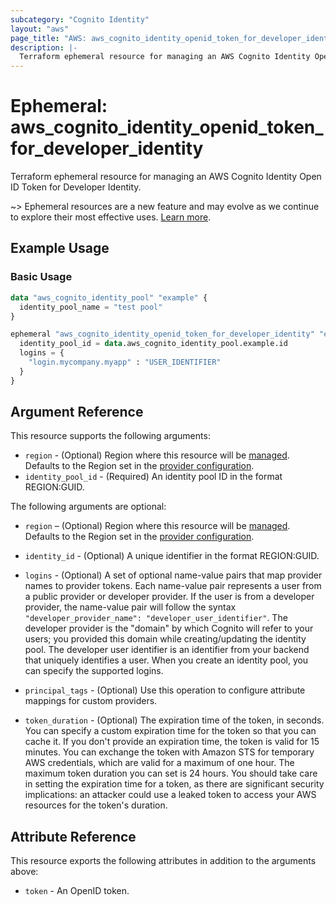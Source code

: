 ```yaml
---
subcategory: "Cognito Identity"
layout: "aws"
page_title: "AWS: aws_cognito_identity_openid_token_for_developer_identity"
description: |-
  Terraform ephemeral resource for managing an AWS Cognito Identity Open ID Token for Developer Identity.
---
```



# Ephemeral: aws_cognito_identity_openid_token_for_developer_identity

Terraform ephemeral resource for managing an AWS Cognito Identity Open ID Token for Developer Identity.

~> Ephemeral resources are a new feature and may evolve as we continue to explore their most effective uses. [Learn more](https://developer.hashicorp.com/terraform/language/resources/ephemeral).

## Example Usage

### Basic Usage

```terraform
data "aws_cognito_identity_pool" "example" {
  identity_pool_name = "test pool"
}

ephemeral "aws_cognito_identity_openid_token_for_developer_identity" "example" {
  identity_pool_id = data.aws_cognito_identity_pool.example.id
  logins = {
    "login.mycompany.myapp" : "USER_IDENTIFIER"
  }
}
```

## Argument Reference

This resource supports the following arguments:

* `region` - (Optional) Region where this resource will be [managed](https://docs.aws.amazon.com/general/latest/gr/rande.html#regional-endpoints). Defaults to the Region set in the [provider configuration](https://registry.terraform.io/providers/hashicorp/aws/latest/docs#aws-configuration-reference).
* `identity_pool_id` - (Required) An identity pool ID in the format REGION:GUID.

The following arguments are optional:

* `region` – (Optional) Region where this resource will be [managed](https://docs.aws.amazon.com/general/latest/gr/rande.html#regional-endpoints). Defaults to the Region set in the [provider configuration](https://registry.terraform.io/providers/hashicorp/aws/latest/docs#aws-configuration-reference).
* `identity_id` - (Optional) A unique identifier in the format REGION:GUID.

* `logins` - (Optional) A set of optional name-value pairs that map provider names to provider tokens. Each name-value pair represents a user from a public provider or developer provider. If the user is from a developer provider, the name-value pair will follow the syntax `"developer_provider_name": "developer_user_identifier"`. The developer provider is the "domain" by which Cognito will refer to your users; you provided this domain while creating/updating the identity pool. The developer user identifier is an identifier from your backend that uniquely identifies a user. When you create an identity pool, you can specify the supported logins.

* `principal_tags` - (Optional) Use this operation to configure attribute mappings for custom providers.

* `token_duration` - (Optional) The expiration time of the token, in seconds. You can specify a custom expiration time for the token so that you can cache it. If you don't provide an expiration time, the token is valid for 15 minutes. You can exchange the token with Amazon STS for temporary AWS credentials, which are valid for a maximum of one hour. The maximum token duration you can set is 24 hours. You should take care in setting the expiration time for a token, as there are significant security implications: an attacker could use a leaked token to access your AWS resources for the token's duration.

## Attribute Reference

This resource exports the following attributes in addition to the arguments above:

* `token` - An OpenID token.
